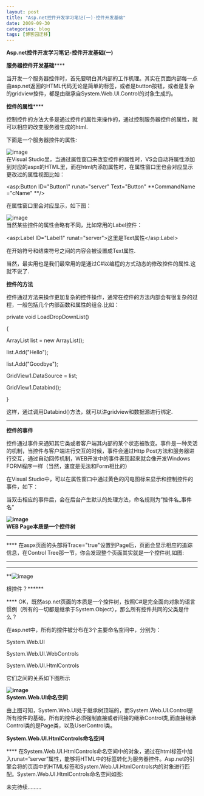 ```yaml
---
layout: post
title: "Asp.net控件开发学习笔记(一)-控件开发基础"
date: 2009-09-30
categories: blog
tags: [博客园迁移]
---
```


**Asp.net****控件开发学习笔记****-****控件开发基础****\(****一****\)**

**服务器控件开发基础******

当开发一个服务器控件时，首先要明白其内部的工作机理。其实在页面内部每一点由asp.net返回的HTML代码无论是简单的<span>标签，或者是button按钮，或者是复杂的gridview控件，都是由继承自System.Web.UI.Control的对象生成的。

**控件的属性******

控制控件的方法大多是通过控件的属性来操作的，通过控制服务器控件的属性，就可以相应的改变服务器生成的html.

下面是一个服务器控件的属性:

![image](https://cdn.jsdelivr.net/gh/careyson/careyson.github.io@main/assets/images/2009-09-30-asp-net/asp-net-属性窗口.jpg)   
在Visual Studio里，当通过属性窗口来改变控件的属性时，VS会自动将属性添加到对应的aspx的HTML里，而在html内添加属性时，在属性窗口里也会对应显示更改过的属性视图比如：

<asp:Button ID="Button1" runat="server" Text="Button" **CommandName ="cName" **/>

在属性窗口里会对应显示，如下图：

![image](https://cdn.jsdelivr.net/gh/careyson/careyson.github.io@main/assets/images/2009-09-30-asp-net/asp-net-2009-09-24_185402.jpg)  
当然某些控件的属性会略有不同，比如常用的Label控件：

<asp:Label ID="Label1" runat="server">这里是Text属性</asp:Label>

在开始符号和结束符号之间的内容会被设置成Text属性.

当然，最实用也是我们最常用的是通过C\#以编程的方式动态的修改控件的属性.这就不说了.

**控件的方法**

控件通过方法来操作更加复杂的控件操作，通常在控件的方法内部会有很复杂的过程，一般包括几个内部函数和属性的组合.比如：

private void LoadDropDownList\(\)

\{

ArrayList list = new ArrayList\(\);

list.Add\("Hello"\);

list.Add\("Goodbye"\);

GridView1.DataSource = list;

GridView1.Databind\(\);

\}

这样，通过调用Databind\(\)方法，就可以讲gridview和数据源进行绑定.

****

**控件的事件**

控件通过事件来通知其它类或者客户端其内部的某个状态被改变。事件是一种灵活的机制，当控件与客户端进行交互的时候，事件会通过Http Post方法和服务器进行交互，通过自动回传机制，WEB开发中的事件表现起来就会像开发Windows FORM程序一样（当然，速度是无法和Form相比的）

在Visual Studio中，可以在属性窗口中通过黄色的闪电图标来显示和控制控件的事件，如下：

当双击相应的事件后，会在后台产生默认的处理方法，命名规则为”控件名\_事件名”

**![image](https://cdn.jsdelivr.net/gh/careyson/careyson.github.io@main/assets/images/2009-09-30-asp-net/asp-net-2009-09-24_192801.jpg)  
WEB Page****本质是一个控件树******

****

**** 在aspx页面的头部将Trace="true"设置到Page后，页面会显示相应的追踪信息，在Control Tree那一节，你会发现整个页面其实就是一个控件树,如图:

********

****

**![image](https://cdn.jsdelivr.net/gh/careyson/careyson.github.io@main/assets/images/2009-09-30-asp-net/asp-net-2009-09-24_193313.jpg)  
  
根控件？******

**** OK，既然asp.net页面的本质是一个控件树，按照C\#是完全面向对象的语言惯例（所有的一切都是继承于System.Object），那么所有控件共同的父类是什么？

在asp.net中，所有的控件被分布在3个主要命名空间中，分别为：

System.Web.UI

System.Web.UI.WebControls

System.Web.UI.HtmlControls

它们之间的关系如下图所示  


**![image](https://cdn.jsdelivr.net/gh/careyson/careyson.github.io@main/assets/images/2009-09-30-asp-net/asp-net-web.ui的主要命名空间.jpg)   
System.Web.UI****命名空间******

由上图可知，System.Web.UI处于继承树顶端的，而System.Web.UI.Control是所有控件的基础，所有的控件必须强制直接或者间接的继承Control类,而直接继承Control类的是Page类，以及UserControl类。

**System.Web.UI.HtmlControls****命名空间******

**** 在System.Web.UI.HtmlControls命名空间中的对象，通过在html标签中加入runat=”server”属性，能够将HTML中的标签转化为服务器控件。Asp.net的引擎会将的页面中的HTML标签和System.Web.UI.HtmlControls内的对象进行匹配。System.Web.UI.HtmlControls命名空间如图:

未完待续………
